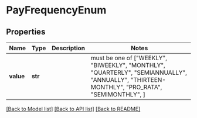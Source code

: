 # PayFrequencyEnum


## Properties
Name | Type | Description | Notes
------------ | ------------- | ------------- | -------------
**value** | **str** |  |  must be one of ["WEEKLY", "BIWEEKLY", "MONTHLY", "QUARTERLY", "SEMIANNUALLY", "ANNUALLY", "THIRTEEN-MONTHLY", "PRO_RATA", "SEMIMONTHLY", ]

[[Back to Model list]](../README.md#documentation-for-models) [[Back to API list]](../README.md#documentation-for-api-endpoints) [[Back to README]](../README.md)



